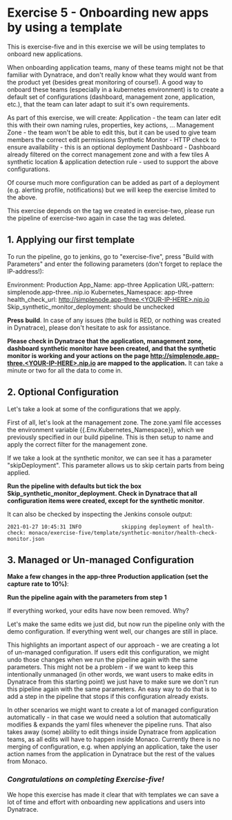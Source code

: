 # Exercise 5 - Onboarding new apps by using a template

This is exercise-five and in this exercise we will be using templates to onboard new applications.

When onboarding application teams, many of these teams might not be that familiar with Dynatrace, and don't really know what they would want from the product yet (besides great monitoring of course!). 
A good way to onboard these teams (especially in a kubernetes environment) is to create a default set of configurations (dashboard, management zone, application, etc.), that the team can later adapt to suit it's own requirements.

As part of this exercise, we will create:
Application - the team can later edit this with their own naming rules, properties, key actions, ...
Management Zone - the team won't be able to edit this, but it can be used to give team members the correct edit permissions
Synthetic Monitor - HTTP check to ensure availability - this is an optional deployment
Dashboard - Dashboard already filtered on the correct management zone and with a few tiles
A synthetic location & application detection rule - used to support the above configurations.

Of course much more configuration can be added as part of a deployment (e.g. alerting profile, notifications) but we will keep the exercise limited to the above.

This exercise depends on the tag we created in exercise-two, please run the pipeline of exercise-two again in case the tag was deleted.

## 1. Applying our first template

To run the pipeline, go to jenkins, go to "exercise-five", press "Build with Parameters" and enter the following parameters (don't forget to replace the IP-address!):

Environment: Production
App_Name: app-three
Application URL-pattern: simplenode.app-three.<YOUR-IP-HERE>.nip.io
Kubernetes_Namespace: app-three
health_check_url: http://simplenode.app-three.<YOUR-IP-HERE>.nip.io
Skip_synthetic_monitor_deployment: should be unchecked

**Press build**. In case of any issues (the build is RED, or nothing was created in Dynatrace), please don't hesitate to ask for assistance.

**Please check in Dynatrace that the application, management zone, dashboard synthetic monitor have been created, and that the synthetic monitor is working and your actions on the page http://simplenode.app-three.<YOUR-IP-HERE>.nip.io are mapped to the application.** It can take a minute or two for all the data to come in.

## 2. Optional Configuration

Let's take a look at some of the configurations that we apply.

First of all, let's look at the management zone. The zone.yaml file accesses the environment variable {{.Env.Kubernetes_Namespace}}, which we previously specified in our build pipeline. This is then setup to name and apply the correct filter for the management zone.

If we take a look at the synthetic monitor, we can see it has a parameter "skipDeployment". This parameter allows us to skip certain parts from being applied.

**Run the pipeline with defaults but tick the box Skip_synthetic_monitor_deployment. Check in Dynatrace that all configuration items were created, except for the synthetic monitor**.

It can also be checked by inspecting the Jenkins console output:

```2021-01-27 10:45:31 INFO  			skipping deployment of health-check: monaco/exercise-five/template/synthetic-monitor/health-check-monitor.json```

## 3. Managed or Un-managed Configuration

**Make a few changes in the app-three Production application (set the capture rate to 10%)**:



**Run the pipeline again with the parameters from step 1**

If everything worked, your edits have now been removed. Why?

Let's make the same edits we just did, but now run the pipeline only with the demo configuration. If everything went well, our changes are still in place.

This highlights an important aspect of our approach - we are creating a lot of un-managed configuration. If users edit this configuration, we might undo those changes when we run the pipeline again with the same parameters. This might not be a problem - if we want to keep this intentionally unmanaged (in other words, we want users to make edits in Dynatrace from this starting point) we just have to make sure we don't run this pipeline again with the same parameters. An easy way to do that is to add a step in the pipeline that stops if this configuration already exists.

In other scenarios we might want to create a lot of managed configuration automatically - in that case we would need a solution that automatically modifies & expands the yaml files whenever the pipeline runs. That also takes away (some) ability to edit things inside Dynatrace from application teams, as all edits will have to happen inside Monaco. Currently there is no merging of configuration, e.g. when applying an application, take the user action names from the application in Dynatrace but the rest of the values from Monaco.

### ***Congratulations on completing Exercise-five!***
We hope this exercise has made it clear that with templates we can save a lot of time and effort with onboarding new applications and users into Dynatrace.
